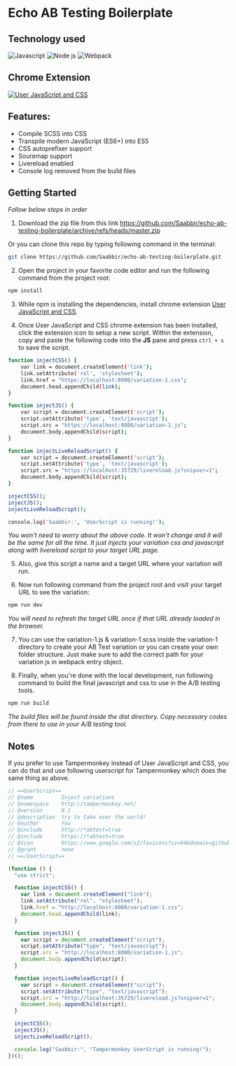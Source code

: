 # Echo AB Testing Boilerplate

## Technology used

![Javascript][javascript-shield] ![Node js][nodejs-shield] ![Webpack][webpack-shield]

## Chrome Extension

[![User JavaScript and CSS][user-js-and-css-shield]][user-js-and-css-url]

## Features:

- Compile SCSS into CSS
- Transpile modern JavaScript (ES6+) into ES5
- CSS autoprefixer support
- Souremap support
- Livereload enabled
- Console log removed from the build files

## Getting Started

_Follow below steps in order_

1. Download the zip file from this link https://github.com/Saabbir/echo-ab-testing-boilerplate/archive/refs/heads/master.zip

Or you can clone this repo by typing following command in the terminal:

```sh
git clone https://github.com/Saabbir/echo-ab-testing-boilerplate.git
```

2. Open the project in your favorite code editor and run the following command from the project root:

```sh
npm install
```

3. While npm is installing the dependencies, install chrome extension [User JavaScript and CSS][user-js-and-css-url].

4. Once User JavaScript and CSS chrome extension has been installed, click the extension icon to setup a new script. Within the extension, copy and paste the following code into the **JS** pane and press `ctrl + s` to save the script.

```sh
function injectCSS() {
	var link = document.createElement('link');
	link.setAttribute('rel', 'stylesheet');
	link.href = "https://localhost:8080/variation-1.css";
	document.head.appendChild(link);
}

function injectJS() {
	var script = document.createElement('script');
	script.setAttribute('type', 'text/javascript');
	script.src = "https://localhost:8080/variation-1.js";
	document.body.appendChild(script);
}

function injectLiveReloadScript() {
	var script = document.createElement('script');
	script.setAttribute('type', 'text/javascript');
	script.src = "https://localhost:35729/livereload.js?snipver=1";
	document.body.appendChild(script);
}

injectCSS();
injectJS();
injectLiveReloadScript();

console.log('Saabbir:', 'UserScript is running!');
```

_You won't need to worry about the above code. It won't change and it will be the same for all the time. It just injects your variation css and javascript along with livereload script to your target URL page._

5. Also, give this script a name and a target URL where your variation will run.

6. Now run following command from the project root and visit your target URL to see the variation:

```sh
npm run dev
```

_You will need to refresh the target URL once if that URL already loaded in the browser._

7. You can use the variation-1.js & variation-1.scss inside the variation-1 directory to create your AB Test variation or you can create your own folder structure. Just make sure to add the correct path for your variation js in webpack entry object.

8. Finally, when you're done with the local development, run following command to build the final javascript and css to use in the A/B testing tools.

```sh
npm run build
```

_The build files will be found inside the dist directory. Copy necessary codes from there to use in your A/B testing tool._

## Notes

If you prefer to use Tampermonkey instead of User JavaScript and CSS, you can do that and use following userscript for Tampermonkey which does the same thing as above.

```js
// ==UserScript==
// @name         Inject variations
// @namespace    http://tampermonkey.net/
// @version      0.1
// @description  try to take over the world!
// @author       You
// @include      http://*abtest=true
// @include      https://*abtest=true
// @icon         https://www.google.com/s2/favicons?sz=64&domain=github.io
// @grant        none
// ==/UserScript==

(function () {
  "use strict";

  function injectCSS() {
    var link = document.createElement("link");
    link.setAttribute("rel", "stylesheet");
    link.href = "http://localhost:8080/variation-1.css";
    document.head.appendChild(link);
  }

  function injectJS() {
    var script = document.createElement("script");
    script.setAttribute("type", "text/javascript");
    script.src = "http://localhost:8080/variation-1.js";
    document.body.appendChild(script);
  }

  function injectLiveReloadScript() {
    var script = document.createElement("script");
    script.setAttribute("type", "text/javascript");
    script.src = "http://localhost:35729/livereload.js?snipver=1";
    document.body.appendChild(script);
  }

  injectCSS();
  injectJS();
  injectLiveReloadScript();

  console.log("Saabbir:", "Tampermonkey UserScript is running!");
})();
```

<!-- MARKDOWN LINKS & IMAGES -->
<!-- https://www.markdownguide.org/basic-syntax/#reference-style-links -->

[javascript-shield]: https://img.shields.io/badge/JavaScript-323330?style=for-the-badge&logo=javascript&logoColor=F7DF1E
[nodejs-shield]: https://img.shields.io/badge/Node.js-339933?style=for-the-badge&logo=nodedotjs&logoColor=white
[webpack-shield]: https://img.shields.io/badge/Webpack-2B3A42?style=for-the-badge&logo=webpack&logoColor=#75AFCC
[user-js-and-css-shield]: https://img.shields.io/badge/Chrome%20Extension-User%20JavaScript%20and%20CSS-%23FFDD57?style=for-the-badge
[user-js-and-css-url]: https://chrome.google.com/webstore/detail/user-javascript-and-css/nbhcbdghjpllgmfilhnhkllmkecfmpld?hl=en
